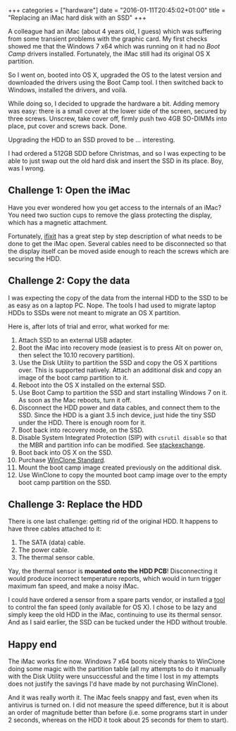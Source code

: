 +++
categories = ["hardware"]
date = "2016-01-11T20:45:02+01:00"
title = "Replacing an iMac hard disk with an SSD"
+++

A colleague had an iMac (about 4 years old, I guess) which was suffering
from some transient problems with the graphic card. My first checks showed
me that the Windows 7 x64 which was running on it had no _Boot Camp_ drivers
installed. Fortunately, the iMac still had its original OS X partition.

So I went on, booted into OS X, upgraded the OS to the latest version and
downloaded the drivers using the Boot Camp tool. I then switched back to
Windows, installed the drivers, and voilà.

While doing so, I decided to upgrade the hardware a bit. Adding memory
was easy: there is a small cover at the lower side of the screen, secured
by three screws. Unscrew, take cover off, firmly push two 4GB SO-DIMMs
into place, put cover and screws back. Done.

Upgrading the HDD to an SSD proved to be ... interesting.

I had ordered a 512GB SDD before Christmas, and so I was expecting to be
able to just swap out the old hard disk and insert the SSD in its place.
Boy, was I wrong.

## Challenge 1: Open the iMac

Have you ever wondered how you get access to the internals of an
iMac? You need two suction cups to remove the glass protecting
the display, which has a magnetic attachment.

Fortunately, [ifixit](https://www.ifixit.com/Guide/iMac+Intel+21.5-Inch+EMC+2308+Hard+Drive+Replacement/1766)
has a great step by step description of what needs to be done to
get the iMac open. Several cables need to be disconnected so that
the display itself can be moved aside enough to reach the screws
which are securing the HDD.

## Challenge 2: Copy the data

I was expecting the copy of the data from the internal HDD to the
SSD to be as easy as on a laptop PC. Nope. The tools I had used to
migrate laptop HDDs to SSDs were not meant to migrate an OS X
partition.

Here is, after lots of trial and error, what worked for me:

1. Attach SSD to an external USB adapter.
2. Boot the iMac into recovery mode (easiest is to press Alt
   on power on, then select the 10.10 recovery partition).
3. Use the Disk Utility to partition the SSD and copy the
   OS X partitions over. This is supported natively. Attach
   an additional disk and copy an image of the boot camp
   partition to it.
4. Reboot into the OS X installed on the external SSD.
5. Use Boot Camp to partition the SSD and start installing
   Windows 7 on it. As soon as the Mac reboots, turn it off.
6. Disconnect the HDD power and data cables, and connect them
   to the SSD. Since the HDD is a giant 3.5 inch device, just
   hide the tiny SSD under the HDD. There is enough room for
   it.
7. Boot back into recovery mode, on the SSD.
8. Disable System Integrated Protection (SIP) with `csrutil disable`
   so that the MBR and partition info can be modified.
   See [stackexchange](http://apple.stackexchange.com/questions/208478/how-do-i-disable-system-integrity-protection-sip-aka-rootless-on-os-x-10-11).
9. Boot back into OS X on the SSD.
10. Purchase [WinClone Standard](http://twocanoes.com/products/mac/winclone).
11. Mount the boot camp image created previously on the
   additional disk.
12. Use WinClone to copy the mounted boot camp image
   over to the empty boot camp partition on the SSD.

## Challenge 3: Replace the HDD

There is one last challenge: getting rid of the original HDD.
It happens to have three cables attached to it:

1. The SATA (data) cable.
2. The power cable.
3. The thermal sensor cable.

Yay, the thermal sensor is **mounted onto the HDD PCB**! Disconnecting
it would produce incorrect temperature reports, which would in turn
trigger maximum fan speed, and make a noisy iMac.

I could have ordered a sensor from a spare parts vendor, or installed
a [tool](http://exirion.net/ssdfanctrl/) to control the fan speed (only
available for OS X). I chose to be lazy and simply keep the old HDD in
the iMac, continuing to use its thermal sensor. And as I said earlier,
the SSD can be tucked under the HDD without trouble.

## Happy end

The iMac works fine now. Windows 7 x64 boots nicely thanks to WinClone
doing some magic with the partition table (all my attempts to do it
manually with the Disk Utility were unsuccessful and the time I lost
in my attempts does not justify the savings I'd have made by not
purchasing WinClone).

And it was really worth it. The iMac feels snappy and fast, even when
its antivirus is turned on. I did not measure the speed difference,
but it is about an order of magnitude better than before (i.e. some
programs start in under 2 seconds, whereas on the HDD it took about
25 seconds for them to start).
 
